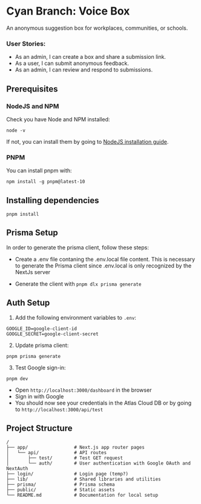 # Cyan Branch: Voice Box

An anonymous suggestion box for workplaces, communities, or schools.

### User Stories:

- As an admin, I can create a box and share a submission link.
- As a user, I can submit anonymous feedback.
- As an admin, I can review and respond to submissions.

## Prerequisites

### NodeJS and NPM

Check you have Node and NPM installed:

`node -v`

If not, you can install them by going to [NodeJS installation guide](https://nodejs.org/en/download).

### PNPM

You can install pnpm with:

`npm install -g pnpm@latest-10`

## Installing dependencies

`pnpm install`

## Prisma Setup

In order to generate the prisma client, follow these steps:

- Create a .env file contaning the .env.local file content. This is necessary to generate the Prisma client since
  .env.local is only recognized by the NextJs server

- Generate the client with `pnpm dlx prisma generate`

## Auth Setup

1. Add the following environment variables to `.env`:
```
GOOGLE_ID=google-client-id
GOOGLE_SECRET=google-client-secret
```
2. Update prisma client:
```
pnpm prisma generate
```
3. Test Google sign-in:
```
pnpm dev
```
- Open `http://localhost:3000/dashboard` in the browser
- Sign in with Google
- You should now see your credentials in the Atlas Cloud DB or by going to `http://localhost:3000/api/test`

## Project Structure

```
/
├── app/                 # Next.js app router pages        
│   └── api/             # API routes
│       ├── test/        # Test GET request
│       └── auth/        # User authentication with Google OAuth and NextAuth
├── login/               # Login page (temp?)
├── lib/                 # Shared libraries and utilities
├── prisma/              # Prisma schema
├── public/              # Static assets
└── README.md            # Documentation for local setup
```
